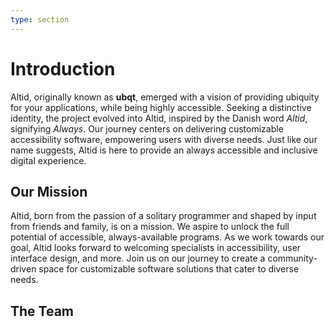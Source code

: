 ```yaml
---
type: section
---
```


# Introduction

Altid, originally known as **ubqt**, emerged with a vision of providing ubiquity for your applications, while being highly accessible. Seeking a distinctive identity, the project evolved into Altid, inspired by the Danish word _Altid_, signifying _Always_. Our journey centers on delivering customizable accessibility software, empowering users with diverse needs. Just like our name suggests, Altid is here to provide an always accessible and inclusive digital experience.

## Our Mission

Altid, born from the passion of a solitary programmer and shaped by input from friends and family, is on a mission. We aspire to unlock the full potential of accessible, always-available programs. As we work towards our goal, Altid looks forward to welcoming specialists in accessibility, user interface design, and more. Join us on our journey to create a community-driven space for customizable software solutions that cater to diverse needs.

## The Team